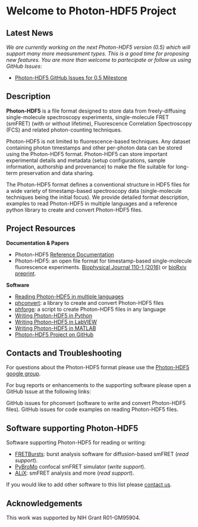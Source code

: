 # Welcome to Photon-HDF5 Project

## Latest News

*We are currently working on the next Photon-HDF5 version (0.5) which will support 
many more measurement types. This is a good time for proposing new features. 
You are more than welcome to partecipate or follow us using GitHub Issues:*

- [Photon-HDF5 GitHub Issues for 0.5 Milestone](https://github.com/Photon-HDF5/photon-hdf5/issues?utf8=%E2%9C%93&q=is%3Aissue+is%3Aopen+milestone%3A0.5)

## Description

**Photon-HDF5** is a file format designed to store data from
freely-diffusing single-molecule spectroscopy experiments,
single-molecule FRET (smFRET) (with or without lifetime), 
Fluorescence Correlation Spectroscopy (FCS)
and related photon-counting techniques.

Photon-HDF5 is not limited to fluorescence-based techniques.
Any dataset containing photon timestamps and other per-photon data
can be stored using the Photon-HDF5 format.
Photon-HDF5 can store important experimental details
and metadata (setup configurations, sample information, authorship and provenance)
to make the file suitable for long-term preservation and data sharing.

The Photon-HDF5 format defines a conventional structure in HDF5 files for
a wide variety of timestamp-based spectroscopy data
(single-molecule techniques being the initial focus).
We provide detailed format description, examples to read Photon-HDF5 in
multiple languages and a reference python library to create and convert 
Photon-HDF5 files.

## Project Resources

**Documentation & Papers**

- Photon-HDF5 [Reference Documentation](http://photon-hdf5.readthedocs.io/)
- Photon-HDF5: an open file format for timestamp-based single-molecule fluorescence experiments. 
  [Biophysical Journal 110-1 (2016)](http://dx.doi.org/10.1016/j.bpj.2015.11.013) 
  or [bioRxiv preprint](http://dx.doi.org/10.1101/026484).

**Software**

- [Reading Photon-HDF5 in multiple languages](http://photon-hdf5.github.io/photon_hdf5_reading_examples/)
- [phconvert](http://photon-hdf5.github.io/phconvert/): a library to create and convert Photon-HDF5 files
- [phforge](http://photon-hdf5.github.io/phforge): a script to create Photon-HDF5 files in any language
- [Writing Photon-HDF5 in Python](http://nbviewer.ipython.org/github/Photon-HDF5/phconvert/blob/master/notebooks/Writing%20Photon-HDF5%20files.ipynb)
- [Writing Photon-HDF5 in LabVIEW](https://github.com/Photon-HDF5/photon-hdf5-labview-write)
- [Writing Photon-HDF5 in MATLAB](https://github.com/Photon-HDF5/photon-hdf5-matlab-write)
- [Photon-HDF5 Project on GitHub](https://github.com/Photon-HDF5)

## Contacts and Troubleshooting

For questions about the Photon-HDF5 format please use the [Photon-HDF5 google group](https://groups.google.com/forum/#!forum/photon-hdf5).

For bug reports or enhancements to the supporting software please open a GitHub Issue at the following links:

GitHub issues for phconvert (software to write and convert Photon-HDF5 files).
GitHub issues for code examples on reading Photon-HDF5 files.

## Software supporting Photon-HDF5

Software supporting Photon-HDF5 for reading or writing:

- [FRETBursts](http://fretbursts.readthedocs.io): burst analysis software for diffusion-based smFRET (*read support*).
- [PyBroMo](http://tritemio.github.io/PyBroMo/) confocal smFRET simulator (*write support*).
- [ALiX](https://sites.google.com/a/g.ucla.edu/alix/): smFRET analysis and more (*read support*).

If you would like to add other software to this list please [contact us](https://groups.google.com/forum/#!forum/photon-hdf5).

## Acknowledgements

This work was supported by NIH Grant R01-GM95904.
